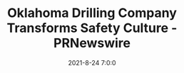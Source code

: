 ---
"title": "Oklahoma Drilling Company Transforms Safety Culture - PRNewswire"
"date": "2021-8-24 7:0:0"
"feed_name": "GOOGLENEWSDRILLING"
"feed_website": "https://news.google.com/search?q=drilling%2Bincident&hl=en-US&gl=US&ceid=US:en"
"feed_rss": "https://news.google.com/rss/search?q=drilling%2Bincident&hl=en-US&gl=US&ceid=US:en"
"link": "https://www.prnewswire.com/news-releases/oklahoma-drilling-company-transforms-safety-culture-301362225.html"
"file": "_posts/2021-1-1-6155c7db12f2e7f34aa2deda9e966bf9c0a65e6f.md"
"accident": "0"
"drilling": "0"
---